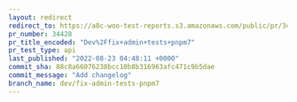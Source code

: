 ```yaml
---
layout: redirect
redirect_to: https://a8c-woo-test-reports.s3.amazonaws.com/public/pr/34428/api/index.html
pr_number: 34428
pr_title_encoded: "Dev%2Ffix+admin+tests+pnpm7"
pr_test_type: api
last_published: "2022-08-23 04:48:11 +0000"
commit_sha: 88c8a66076238bcc10b8b316963afc471c9b5dae
commit_message: "Add changelog"
branch_name: dev/fix-admin-tests-pnpm7
---
```

